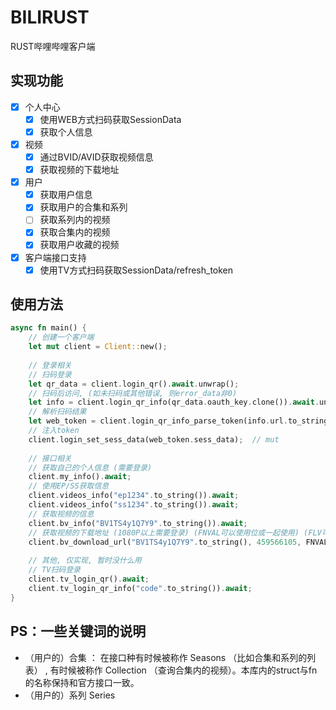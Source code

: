 BILIRUST
===========
RUST哔哩哔哩客户端

## 实现功能

- [x] 个人中心
    - [x] 使用WEB方式扫码获取SessionData
    - [x] 获取个人信息
- [x] 视频
    - [x] 通过BVID/AVID获取视频信息
    - [x] 获取视频的下载地址
- [x] 用户
  - [x] 获取用户信息
  - [x] 获取用户的合集和系列
  - [ ] 获取系列内的视频
  - [x] 获取合集内的视频
  - [x] 获取用户收藏的视频
- [x] 客户端接口支持
    - [x] 使用TV方式扫码获取SessionData/refresh_token

## 使用方法

```rust
async fn main() {
    // 创建一个客户端
    let mut client = Client::new();
  
    // 登录相关
    // 扫码登录
    let qr_data = client.login_qr().await.unwrap();
    // 扫码后访问, (如未扫码或其他错误, 则error_data非0)
    let info = client.login_qr_info(qr_data.oauth_key.clone()).await.unwrap();
    // 解析扫码结果
    let web_token = client.login_qr_info_parse_token(info.url.to_string()).unwrap();
    // 注入token
    client.login_set_sess_data(web_token.sess_data);  // mut
  
    // 接口相关
    // 获取自己的个人信息 (需要登录)
    client.my_info().await;
    // 使用EP/SS获取信息 
    client.videos_info("ep1234".to_string()).await;
    client.videos_info("ss1234".to_string()).await; 
    // 获取视频的信息
    client.bv_info("BV1TS4y1Q7Y9".to_string()).await;
    // 获取视频的下载地址 (1080P以上需要登录) (FNVAL可以使用位或一起使用) (FLV可能会被分段)
    client.bv_download_url("BV1TS4y1Q7Y9".to_string(), 459566105, FNVAL_DASH, VIDEO_QUALITY_720P).await;
    
    // 其他, 仅实现, 暂时没什么用
    // TV扫码登录
    client.tv_login_qr().await;
    client.tv_login_qr_info("code".to_string()).await;
}
```

## PS：一些关键词的说明

- （用户的）合集 ： 在接口种有时候被称作 Seasons （比如合集和系列的列表） , 有时候被称作 Collection （查询合集内的视频）。本库内的struct与fn的名称保持和官方接口一致。
- （用户的）系列 Series

